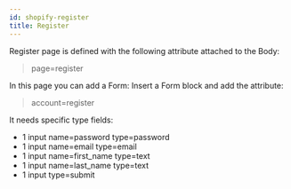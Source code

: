 ```yaml
---
id: shopify-register
title: Register 
---
```


Register page is defined with the following attribute attached to the Body:

>page=register

In this page you can add a Form: Insert a Form block and add the attribute:

> account=register

It needs specific type fields:
- 1 input name=password type=password
- 1 input name=email type=email
- 1 input name=first_name type=text
- 1 input name=last_name type=text
- 1 input type=submit
